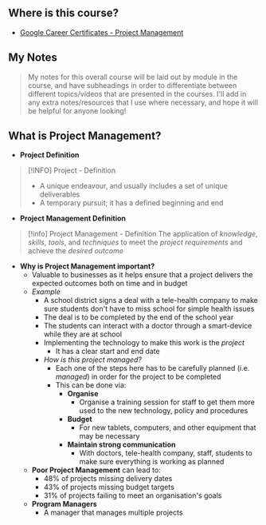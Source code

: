 ## Where is this course?
- [Google Career Certificates - Project Management](https://www.coursera.org/professional-certificates/google-project-management)

## My Notes
> My notes for this overall course will be laid out by module in the course, and have subheadings in order to differentiate between different topics/videos that are presented in the courses. I'll add in any extra notes/resources that I use where necessary, and hope it will be helpful for anyone looking!

## What is Project Management?

- **Project Definition**
> [!INFO] Project - Definition
> - A unique endeavour, and usually includes a set of unique deliverables
> - A temporary pursuit; it has a defined beginning and end

- **Project Management Definition**
> [!info] Project Management - Definition
> The application of *knowledge*, *skills*, *tools*, and *techniques* to meet the *project requirements* and achieve the *desired outcome* 

- **Why is Project Management important?**
	- Valuable to businesses as it helps ensure that a project delivers the expected outcomes both on time and in budget
	- *Example*
		- A school district signs a deal with a tele-health company to make sure students don't have to miss school for simple health issues
		- The deal is to be completed by the end of the school year
		- The students can interact with a doctor through a smart-device while they are at school
		- Implementing the technology to make this work is the *project*
			- It has a clear start and end date
		- *How is this project managed?*
			- Each one of the steps here has to be carefully planned (i.e. *managed*) in order for the project to be completed
			- This can be done via:
				- **Organise**
					- Organise a training session for staff to get them more used to the new technology, policy and procedures
				- **Budget**
					- For new tablets, computers, and other equipment that may be necessary
				- **Maintain strong communication**
					- With doctors, tele-health company, staff, students to make sure everything is working as planned
	- **Poor Project Management** can lead to:
		- 48% of projects missing delivery dates
		- 43% of projects missing budget targets
		- 31% of projects failing to meet an organisation's goals
	- **Program Managers**
		- A manager that manages multiple projects
